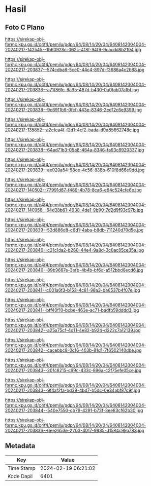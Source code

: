 # Hasil

## Foto C Plano

https://sirekap-obj-formc.kpu.go.id/c4f4/pemilu/pdpr/64/08/14/20/04/6408142004004-20240217-142545--1b60928c-062c-418f-94f6-9cacdd8b2104.jpg

https://sirekap-obj-formc.kpu.go.id/c4f4/pemilu/pdpr/64/08/14/20/04/6408142004004-20240217-203837--574cdba6-5ce0-44c4-897d-f3686a4c2b88.jpg

https://sirekap-obj-formc.kpu.go.id/c4f4/pemilu/pdpr/64/08/14/20/04/6408142004004-20240217-203838--a71f86fc-6a95-487d-b430-0a0fab07a1bf.jpg

https://sirekap-obj-formc.kpu.go.id/c4f4/pemilu/pdpr/64/08/14/20/04/6408142004004-20240217-203838--9c6911b6-0fcf-443e-8346-2ed12c6e9399.jpg

https://sirekap-obj-formc.kpu.go.id/c4f4/pemilu/pdpr/64/08/14/20/04/6408142004004-20240217-135852--a2efea4f-f2d1-4cf2-bada-d9d85662748c.jpg

https://sirekap-obj-formc.kpu.go.id/c4f4/pemilu/pdpr/64/08/14/20/04/6408142004004-20240217-203838--64ad71b3-05a8-464a-8346-fa93c8920337.jpg

https://sirekap-obj-formc.kpu.go.id/c4f4/pemilu/pdpr/64/08/14/20/04/6408142004004-20240217-203839--ae020a54-58ee-4c56-838b-610f8d66e9dd.jpg

https://sirekap-obj-formc.kpu.go.id/c4f4/pemilu/pdpr/64/08/14/20/04/6408142004004-20240217-140502--77991d87-f489-4b78-8ca6-e64c524cfe6e.jpg

https://sirekap-obj-formc.kpu.go.id/c4f4/pemilu/pdpr/64/08/14/20/04/6408142004004-20240217-140058--64d38b61-4938-4de1-9b90-7d2d9f93c97b.jpg

https://sirekap-obj-formc.kpu.go.id/c4f4/pemilu/pdpr/64/08/14/20/04/6408142004004-20240217-203839--53d886d8-c6d1-4aba-b8db-711240d70d5e.jpg

https://sirekap-obj-formc.kpu.go.id/c4f4/pemilu/pdpr/64/08/14/20/04/6408142004004-20240217-203840--c31c1da2-b280-44e4-9a8d-3c0ac85ce35a.jpg

https://sirekap-obj-formc.kpu.go.id/c4f4/pemilu/pdpr/64/08/14/20/04/6408142004004-20240217-203840--89b9667a-3efb-4b4b-bf6d-a512bbd6ecd6.jpg

https://sirekap-obj-formc.kpu.go.id/c4f4/pemilu/pdpr/64/08/14/20/04/6408142004004-20240217-203841--c001a6f3-b153-4c81-98a3-ba6537b4f07e.jpg

https://sirekap-obj-formc.kpu.go.id/c4f4/pemilu/pdpr/64/08/14/20/04/6408142004004-20240217-203841--bff40f10-bcbe-463e-ac71-badfb59dddd3.jpg

https://sirekap-obj-formc.kpu.go.id/c4f4/pemilu/pdpr/64/08/14/20/04/6408142004004-20240217-203842--a25a75cf-4d11-4e82-b924-d322c7a12139.jpg

https://sirekap-obj-formc.kpu.go.id/c4f4/pemilu/pdpr/64/08/14/20/04/6408142004004-20240217-203842--cacebbc8-0c16-403b-81d1-7f6502140dbe.jpg

https://sirekap-obj-formc.kpu.go.id/c4f4/pemilu/pdpr/64/08/14/20/04/6408142004004-20240217-203843--201c8215-c99c-433c-896a-c2f75efe05ce.jpg

https://sirekap-obj-formc.kpu.go.id/c4f4/pemilu/pdpr/64/08/14/20/04/6408142004004-20240217-203843--9f4af2fa-bd39-4bd7-b5dc-0e34abf87c9f.jpg

https://sirekap-obj-formc.kpu.go.id/c4f4/pemilu/pdpr/64/08/14/20/04/6408142004004-20240217-203844--540e7550-cb79-4291-b73f-3ee83cf62b30.jpg

https://sirekap-obj-formc.kpu.go.id/c4f4/pemilu/pdpr/64/08/14/20/04/6408142004004-20240217-203836--6ee2653e-2203-4017-9835-d1584c99a783.jpg


## Metadata

| Key        | Value               |
| ---------- | ------------------- |
| Time Stamp | 2024-02-19 06:21:02 |
| Kode Dapil | 6401                |



